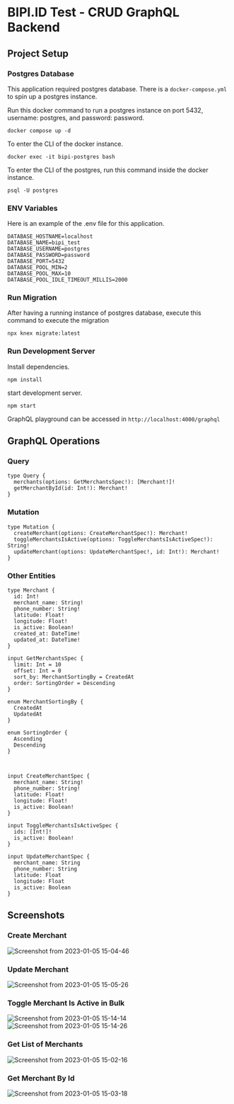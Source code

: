 # BIPI.ID Test - CRUD GraphQL Backend

## Project Setup

### Postgres Database

This application required postgres database. There is a `docker-compose.yml` to spin up a postgres instance.

Run this docker command to run a postgres instance on port 5432, username: postgres, and password: password.

```
docker compose up -d
```

To enter the CLI of the docker instance.

```
docker exec -it bipi-postgres bash
```

To enter the CLI of the postgres, run this command inside the docker instance.

```
psql -U postgres
```

### ENV Variables

Here is an example of the .env file for this application.

```
DATABASE_HOSTNAME=localhost
DATABASE_NAME=bipi_test
DATABASE_USERNAME=postgres
DATABASE_PASSWORD=password
DATABASE_PORT=5432
DATABASE_POOL_MIN=2
DATABASE_POOL_MAX=10
DATABASE_POOL_IDLE_TIMEOUT_MILLIS=2000
```

### Run Migration

After having a running instance of postgres database, execute this command to execute the migration

```
npx knex migrate:latest
```

### Run Development Server

Install dependencies.

```
npm install
```

start development server.

```
npm start
```

GraphQL playground can be accessed in `http://localhost:4000/graphql`

## GraphQL Operations

### Query

```
type Query {
  merchants(options: GetMerchantsSpec!): [Merchant!]!
  getMerchantById(id: Int!): Merchant!
}
```

### Mutation

```
type Mutation {
  createMerchant(options: CreateMerchantSpec!): Merchant!
  toggleMerchantsIsActive(options: ToggleMerchantsIsActiveSpec!): String!
  updateMerchant(options: UpdateMerchantSpec!, id: Int!): Merchant!
}
```

### Other Entities

```
type Merchant {
  id: Int!
  merchant_name: String!
  phone_number: String!
  latitude: Float!
  longitude: Float!
  is_active: Boolean!
  created_at: DateTime!
  updated_at: DateTime!
}

input GetMerchantsSpec {
  limit: Int = 10
  offset: Int = 0
  sort_by: MerchantSortingBy = CreatedAt
  order: SortingOrder = Descending
}

enum MerchantSortingBy {
  CreatedAt
  UpdatedAt
}

enum SortingOrder {
  Ascending
  Descending
}



input CreateMerchantSpec {
  merchant_name: String!
  phone_number: String!
  latitude: Float!
  longitude: Float!
  is_active: Boolean!
}

input ToggleMerchantsIsActiveSpec {
  ids: [Int!]!
  is_active: Boolean!
}

input UpdateMerchantSpec {
  merchant_name: String
  phone_number: String
  latitude: Float
  longitude: Float
  is_active: Boolean
}
```

## Screenshots

### Create Merchant

![Screenshot from 2023-01-05 15-04-46](https://user-images.githubusercontent.com/37441075/210731821-71bc8783-edbe-4739-af37-d3cf9e0e6756.png)

### Update Merchant

![Screenshot from 2023-01-05 15-05-26](https://user-images.githubusercontent.com/37441075/210731829-6512e90c-7b20-4b52-b6c1-331746a0abac.png)

### Toggle Merchant Is Active in Bulk

![Screenshot from 2023-01-05 15-14-14](https://user-images.githubusercontent.com/37441075/210732841-646c0b40-811c-473c-8a23-859250adfe0b.png)
![Screenshot from 2023-01-05 15-14-26](https://user-images.githubusercontent.com/37441075/210732845-2c2b2af4-43a3-4309-bcbf-69c0256cc16b.png)

### Get List of Merchants

![Screenshot from 2023-01-05 15-02-16](https://user-images.githubusercontent.com/37441075/210731813-12d233c8-1384-4bcc-83d2-83e75040e49d.png)

### Get Merchant By Id

![Screenshot from 2023-01-05 15-03-18](https://user-images.githubusercontent.com/37441075/210731817-3aaa402b-5ac8-4d0f-b45f-b81a7f2375e4.png)

